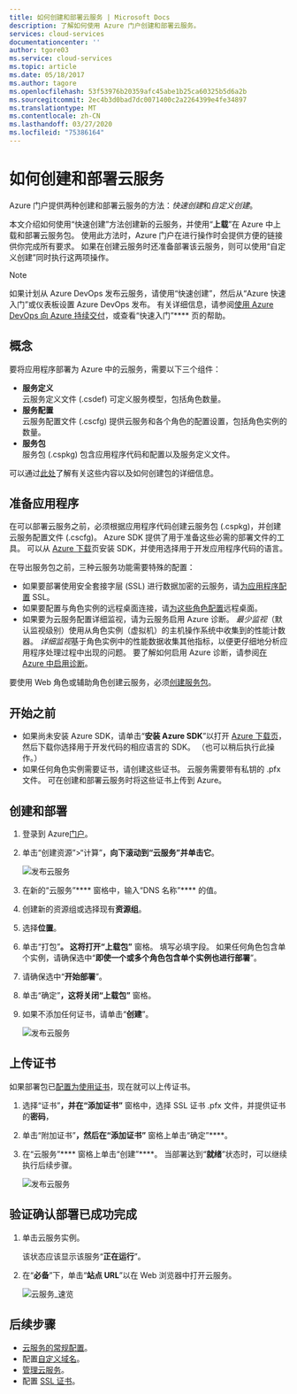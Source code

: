 ```yaml
---
title: 如何创建和部署云服务 | Microsoft Docs
description: 了解如何使用 Azure 门户创建和部署云服务。
services: cloud-services
documentationcenter: ''
author: tgore03
ms.service: cloud-services
ms.topic: article
ms.date: 05/18/2017
ms.author: tagore
ms.openlocfilehash: 53f53976b20359afc45abe1b25ca60325b5d6a2b
ms.sourcegitcommit: 2ec4b3d0bad7dc0071400c2a2264399e4fe34897
ms.translationtype: MT
ms.contentlocale: zh-CN
ms.lasthandoff: 03/27/2020
ms.locfileid: "75386164"
---
```

# <a name="how-to-create-and-deploy-a-cloud-service"></a>如何创建和部署云服务
Azure 门户提供两种创建和部署云服务的方法：*快速创建*和*自定义创建*。

本文介绍如何使用“快速创建”方法创建新的云服务，并使用“**上载**”在 Azure 中上载和部署云服务包。 使用此方法时，Azure 门户在进行操作时会提供方便的链接供你完成所有要求。 如果在创建云服务时还准备部署该云服务，则可以使用“自定义创建”同时执行这两项操作。

> [!NOTE]
> 如果计划从 Azure DevOps 发布云服务，请使用“快速创建”，然后从“Azure 快速入门”或仪表板设置 Azure DevOps 发布。 有关详细信息，请参阅[使用 Azure DevOps 向 Azure 持续交付][TFSTutorialForCloudService]，或查看“快速入门”**** 页的帮助。
>
>

## <a name="concepts"></a>概念
要将应用程序部署为 Azure 中的云服务，需要以下三个组件：

* **服务定义**  
  云服务定义文件 (.csdef) 可定义服务模型，包括角色数量。
* **服务配置**  
  云服务配置文件 (.cscfg) 提供云服务和各个角色的配置设置，包括角色实例的数量。
* **服务包**  
  服务包 (.cspkg) 包含应用程序代码和配置以及服务定义文件。

可以通过[此处](cloud-services-model-and-package.md)了解有关这些内容以及如何创建包的详细信息。

## <a name="prepare-your-app"></a>准备应用程序
在可以部署云服务之前，必须根据应用程序代码创建云服务包 (.cspkg)，并创建云服务配置文件 (.cscfg)。 Azure SDK 提供了用于准备这些必需的部署文件的工具。 可以从 [Azure 下载](https://azure.microsoft.com/downloads/)页安装 SDK，并使用选择用于开发应用程序代码的语言。

在导出服务包之前，三种云服务功能需要特殊的配置：

* 如果要部署使用安全套接字层 (SSL) 进行数据加密的云服务，请[为应用程序配置](cloud-services-configure-ssl-certificate-portal.md#modify) SSL。
* 如果要配置与角色实例的远程桌面连接，请[为这些角色配置](cloud-services-role-enable-remote-desktop-new-portal.md)远程桌面。
* 如果要为云服务配置详细监视，请为云服务启用 Azure 诊断。 *最少监视*（默认监视级别）使用从角色实例（虚拟机）的主机操作系统中收集到的性能计数器。 *详细监视*基于角色实例中的性能数据收集其他指标，以便更仔细地分析应用程序处理过程中出现的问题。 要了解如何启用 Azure 诊断，请参阅[在 Azure 中启用诊断](cloud-services-dotnet-diagnostics.md)。

要使用 Web 角色或辅助角色创建云服务，必须[创建服务包](cloud-services-model-and-package.md#servicepackagecspkg)。

## <a name="before-you-begin"></a>开始之前
* 如果尚未安装 Azure SDK，请单击“**安装 Azure SDK**”以打开 [Azure 下载页](https://azure.microsoft.com/downloads/)，然后下载你选择用于开发代码的相应语言的 SDK。 （也可以稍后执行此操作。）
* 如果任何角色实例需要证书，请创建这些证书。 云服务需要带有私钥的 .pfx 文件。 可在创建和部署云服务时将这些证书上传到 Azure。

## <a name="create-and-deploy"></a>创建和部署
1. 登录到 Azure[门户](https://portal.azure.com/)。
2. 单击“创建资源”>“计算”****，向下滚动到“云服务”并单击它****。

    ![发布云服务](media/cloud-services-how-to-create-deploy-portal/create-cloud-service.png)
3. 在新的“云服务”**** 窗格中，输入“DNS 名称”**** 的值。
4. 创建新的资源组或选择现有**资源组**。
5. 选择**位置**。
6. 单击“打包”****。 这将打开“上载包”**** 窗格。 填写必填字段。 如果任何角色包含单个实例，请确保选中“**即使一个或多个角色包含单个实例也进行部署**”。
7. 请确保选中“**开始部署**”。
8. 单击“确定”****，这将关闭“上载包”**** 窗格。
9. 如果不添加任何证书，请单击“**创建**”。

    ![发布云服务](media/cloud-services-how-to-create-deploy-portal/select-package.png)

## <a name="upload-a-certificate"></a>上传证书
如果部署包已[配置为使用证书](cloud-services-configure-ssl-certificate-portal.md#modify)，现在就可以上传证书。

1. 选择“证书”****，并在“添加证书”**** 窗格中，选择 SSL 证书 .pfx 文件，并提供证书的**密码**，
2. 单击“附加证书”****，然后在“添加证书”**** 窗格上单击“确定”****。
3. 在“云服务”**** 窗格上单击“创建”****。 当部署达到“**就绪**”状态时，可以继续执行后续步骤。

    ![发布云服务](media/cloud-services-how-to-create-deploy-portal/attach-cert.png)

## <a name="verify-your-deployment-completed-successfully"></a>验证确认部署已成功完成
1. 单击云服务实例。

    该状态应该显示该服务“**正在运行**”。
2. 在“**必备**”下，单击“**站点 URL**”以在 Web 浏览器中打开云服务。

    ![云服务_速览](./media/cloud-services-how-to-create-deploy-portal/running.png)

[TFSTutorialForCloudService]: https://go.microsoft.com/fwlink/?LinkID=251796

## <a name="next-steps"></a>后续步骤
* [云服务的常规配置](cloud-services-how-to-configure-portal.md)。
* 配置[自定义域名](cloud-services-custom-domain-name-portal.md)。
* [管理云服务](cloud-services-how-to-manage-portal.md)。
* 配置 [SSL 证书](cloud-services-configure-ssl-certificate-portal.md)。



